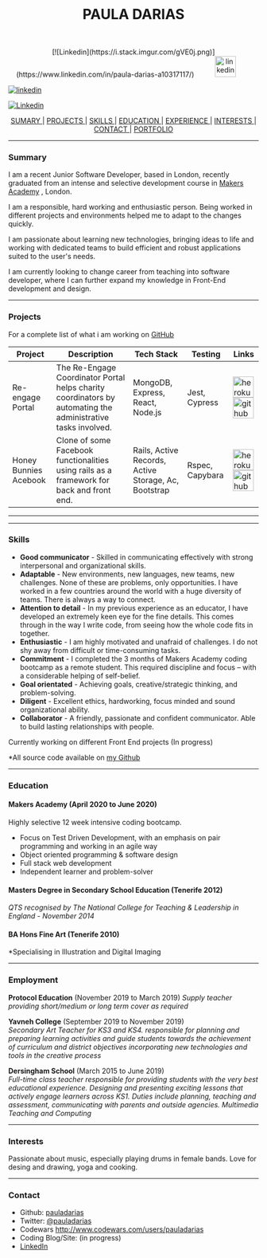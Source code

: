  <br>

<h1 align="center">PAULA DARIAS</h1>

<br>

<p align="center">
 [![Linkedin](https://i.stack.imgur.com/gVE0j.png)](https://www.linkedin.com/in/paula-darias-a10317117/)
&nbsp;
  <a href="https://www.linkedin.com/in/paula-darias-a10317117/">
    <img src="./images/Linkedin_Logo.png" alt="linkedin" hspace="30" height="42" width="42"></a>
</p>

[![linkedin](https://cloud.githubusercontent.com/assets/17016297/18839843/0e06a67a-83d2-11e6-993a-b35a182500e0.png)][2]

[![Linkedin](https://i.stack.imgur.com/gVE0j.png)](https://www.linkedin.com/in/paula-darias-a10317117/)
&nbsp;

<div align="center">
  
[ SUMARY ](#sumary) |
[ PROJECTS ](#projects) |
[ SKILLS ](#skills) |
[ EDUCATION ](#education) |
[ EXPERIENCE ](#experience) |
[ INTERESTS ](#interests) |
[ CONTACT ](#contact)  |
[ PORTFOLIO ](https://www.pauladarias.com)

</div>

***


### <a name="summary">Summary</a>

I am a recent Junior Software Developer, based in London, recently graduated from an intense and selective development course in [Makers Academy](https://github.com/makersacademy)
, London.

I am a responsible, hard working and enthusiastic person. Being worked in different projects and environments helped me to adapt to the changes quickly.

I am passionate about learning new technologies, bringing ideas to life and working with dedicated teams to build efficient and robust applications suited to the user's needs. 

I am currently looking to change career from teaching into software developer, where I can further expand my knowledge in Front-End development and design.

***

### <a name="PROJECTS">Projects</a>

For a complete list of what i am working on [GitHub](https://github.com/pauladarias)


Project | Description | Tech Stack | Testing | Links
--- | --- | --- | --- | ---
Re-engage Portal | The Re-Engage Coordinator Portal helps charity coordinators by automating the administrative tasks involved. | MongoDB, Express, React, Node.js | Jest, Cypress | <a href="https://charity2020.herokuapp.com/admin/login"><img alt="heroku" src="./images/Heroku_Logo.png" height="42" width="42"> </a><a href="https://github.com/Tracht/charity-apr2020"><img alt="github" src="./images/Github_Logo.png" height="42" width="42"> </a>
Honey Bunnies Acebook | Clone of some Facebook functionalities using rails as a framework for back and front end. | Rails, Active Records, Active Storage, Ac, Bootstrap | Rspec, Capybara | <a href="https://acebook-honeybunnies.herokuapp.com/"><img alt="heroku" src="./images/Heroku_Logo.png" height="42" width="42"> </a><a href="https://github.com/cmb84scd/acebook-HoneyBunnies"><img alt="github" src="./images/Github_Logo.png" height="42" width="42"> </a>
***

***


### <a name="skills">Skills</a>

- **Good communicator** - Skilled in communicating effectively with strong interpersonal and organizational skills.
- **Adaptable** - New environments, new languages, new teams, new challenges. None of these are problems, only opportunities. I have worked in a few countries around the world with a huge diversity of teams. There is always a way to connect.
- **Attention to detail** - In my previous experience as an educator, I have developed an extremely keen eye for the fine details. This comes through in the way I write code, from seeing how the whole code fits in together.
- **Enthusiastic** - I am highly motivated and unafraid of challenges. I do not shy away from difficult or time-consuming tasks.
- **Commitment** - I completed the 3 months of Makers Academy coding bootcamp as a remote student. This required discipline and focus – with a considerable helping of self-belief.
- **Goal orientated** - Achieving goals, creative/strategic thinking, and problem-solving.
- **Diligent** - Excellent ethics, hardworking, focus minded and sound organizational ability.
- **Collaborator** - A friendly, passionate and confident communicator. Able to build lasting relationships with people.

Currently working on different Front End projects (In progress)

*All source code available on [my Github](https://github.com/pauladarias)

***
### <a name="education">Education</a>


#### Makers Academy (April 2020 to June 2020)
Highly selective 12 week intensive coding bootcamp.

- Focus on Test Driven Development, with an emphasis on pair programming and working in an agile way
- Object oriented programming & software design
- Full stack web development
- Independent learner and problem-solver

#### Masters Degree in Secondary School Education (Tenerife 2012)

*QTS recognised by The National College for Teaching & Leadership in England - November 2014*

#### BA Hons Fine Art (Tenerife 2010)
*Specialising in Illustration and Digital Imaging 

***

### <a name="employment">Employment</a> 

**Protocol Education** (November 2019 to March 2019)
*Supply teacher providing short/medium or long
term cover as required*

**Yavneh College** (September 2019 to November 2019)    
*Secondary Art Teacher for KS3 and KS4. responsible for planning and preparing learning activities and guide students towards the achievement of curriculum and district objectives incorporating new technologies and tools in the creative process* 

**Dersingham School** (March 2015 to June 2019)   
*Full-time class teacher responsible for providing students with the very best educational experience. Designing and presenting exciting lessons that actively engage learners across KS1. Duties include planning, teaching and assessment, communicating with parents and outside agencies. Multimedia Teaching and Computing*  

***

### <a name="interests">Interests</a>

Passionate about music, especially playing drums in female bands. Love for desing and drawing, yoga and cooking. 

***

### <a name="contact">Contact</a>
- Github: [pauladarias][1]
- Twitter: [@pauladarias](https://twitter.com/pauladarias)
- Codewars http://www.codewars.com/users/pauladarias
- Coding Blog/Site: (in progress)
- [LinkedIn](https://www.linkedin.com/in/paula-darias-a10317117/)

[1]: https://github.com/pauladarias
[2]: https://www.linkedin.com/in/paula-darias-a10317117/



